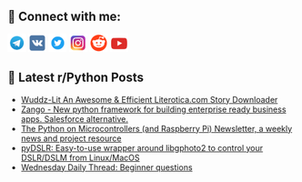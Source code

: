 ## 🔎 Connect with me:
[<img src="https://github.com/bullbesh/bullbesh/blob/main/images/Telegram.png" width="32" height="32" />](https://t.me/bullbesh)
[<img src="https://github.com/bullbesh/bullbesh/blob/main/images/VK.png" width="32" height="32" />](https://vk.com/bullbesh)
[<img src="https://github.com/bullbesh/bullbesh/blob/main/images/Twitter.png" width="32" height="32" />](https://twitter.com/bullbesh1)
[<img src="https://github.com/bullbesh/bullbesh/blob/main/images/Instagram.png" width="32" height="32" />](https://www.instagram.com/bullbesh)
[<img src="https://github.com/bullbesh/bullbesh/blob/main/images/Reddit.png" width="32" height="32" />](https://www.reddit.com/user/bullbesh)
[<img src="https://github.com/bullbesh/bullbesh/blob/main/images/YouTube.png" width="32" height="32" />](https://www.youtube.com/channel/UCtfjRs6uzgq5mfm8S06WTcg)

## 📕 Latest r/Python Posts
<!-- BLOG-POST-LIST:START -->
- [Wuddz-Lit An Awesome &amp; Efficient Literotica.com Story Downloader](https://www.reddit.com/r/Python/comments/1d3mh10/wuddzlit_an_awesome_efficient_literoticacom_story/)
- [Zango - New python framework for building enterprise ready business apps. Salesforce alternative.](https://www.reddit.com/r/Python/comments/1d3m6do/zango_new_python_framework_for_building/)
- [The Python on Microcontrollers &lpar;and Raspberry Pi&rpar; Newsletter, a weekly news and project resource](https://www.reddit.com/r/Python/comments/1d3k0jh/the_python_on_microcontrollers_and_raspberry_pi/)
- [pyDSLR: Easy-to-use wrapper around libgphoto2 to control your DSLR/DSLM from Linux/MacOS](https://www.reddit.com/r/Python/comments/1d3jdnf/pydslr_easytouse_wrapper_around_libgphoto2_to/)
- [Wednesday Daily Thread: Beginner questions](https://www.reddit.com/r/Python/comments/1d2ykxl/wednesday_daily_thread_beginner_questions/)
<!-- BLOG-POST-LIST:END -->
